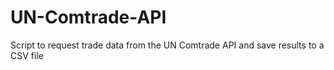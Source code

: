 # UN-Comtrade-API
Script to request trade data from the UN Comtrade API and save results to a CSV file
